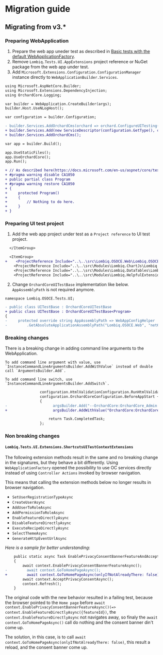 # Migration guide

## Migrating from v3.*

### Preparing WebApplication

1. Prepare the web app uneder test as described in [Basic tests with the default WebApplicationFactory](https://docs.microsoft.com/en-us/aspnet/core/test/integration-tests?source=recommendations&view=aspnetcore-6.0#basic-tests-with-the-default-webapplicationfactory).
2. Remove `Lombiq.Tests.UI.AppExtensions` project reference or NuGet package from the web app under test.
3. Add `Microsoft.Extensions.Configuration.ConfigurationManager` instance directly to `WebApplicationBuilder.Services`.

```diff
using Microsoft.AspNetCore.Builder;
using Microsoft.Extensions.DependencyInjection;
using OrchardCore.Logging;

var builder = WebApplication.CreateBuilder(args);
builder.Host.UseNLogHost();

var configuration = builder.Configuration;

- builder.Services.AddOrchardCms(orchard => orchard.ConfigureUITesting(configuration, enableShortcutsDuringUITesting: true));
+ builder.Services.Add(new ServiceDescriptor(configuration.GetType(), configuration));
+ builder.Services.AddOrchardCms();

var app = builder.Build();

app.UseStaticFiles();
app.UseOrchardCore();
app.Run();

+ // As described here(https://docs.microsoft.com/en-us/aspnet/core/test/integration-tests?view=aspnetcore-6.0).
+ #pragma warning disable CA1050
+ public partial class Program
+ #pragma warning restore CA1050
+ {
+     protected Program()
+     {
+         // Nothing to do here.
+     }
+ }
```

### Preparing UI test project

1. Add the web app project under test as a `Project reference` to UI test project.

```diff
  </ItemGroup>

  <ItemGroup>
+    <ProjectReference Include="..\..\src\Lombiq.OSOCE.Web\Lombiq.OSOCE.Web.csproj" />
    <ProjectReference Include="..\..\src\Modules\Lombiq.ChartJs\Lombiq.ChartJs.Tests.UI\Lombiq.ChartJs.Tests.UI.csproj" />
    <ProjectReference Include="..\..\src\Modules\Lombiq.DataTables\Lombiq.DataTables\Tests\Lombiq.DataTables.Tests.UI\Lombiq.DataTables.Tests.UI.csproj" />
    <ProjectReference Include="..\..\src\Modules\Lombiq.HelpfulExtensions\Lombiq.HelpfulExtensions.Tests.UI\Lombiq.HelpfulExtensions.Tests.UI.csproj" />
```

2. Change `OrchardCoreUITestBase` implementation like below. `AppAssemblyPath` is not required anymore.

```diff
namespace Lombiq.OSOCE.Tests.UI;

- public class UITestBase : OrchardCoreUITestBase
+ public class UITestBase : OrchardCoreUITestBase<Program>
{
-     protected override string AppAssemblyPath => WebAppConfigHelper
-         .GetAbsoluteApplicationAssemblyPath("Lombiq.OSOCE.Web", "net6.0");
```

### Breaking changes

There is a breaking change in adding command line arguments to the WebApplication.

    To add command line argument with value, use `InstanceCommandLineArgumentsBuilder.AddWithValue` instead of double call `ArgumentsBuilder.Add`.

    To add command line switch, use `InstanceCommandLineArgumentsBuilder.AddSwitch`.

```diff
                configuration.HtmlValidationConfiguration.RunHtmlValidationAssertionOnAllPageChanges = false;
                configuration.OrchardCoreConfiguration.BeforeAppStart += (_, argsBuilder) =>
                {
-                     argsBuilder.Add("--OrchardCore:OrchardCore_Admin:AdminUrlPrefix").Add("custom-admin");
+                     argsBuilder.AddWithValue("OrchardCore:OrchardCore_Admin:AdminUrlPrefix", "custom-admin");

                    return Task.CompletedTask;
                };
```

### Non breaking changes

#### `Lombiq.Tests.UI.Extensions.ShortcutsUITestContextExtensions`

The following extension methods result in the same and no breaking change in the signatures, but they behave a bit differently. Using `WebApplicationFactory` opened the possibility to use OC services directly instead of using `Controller Actions` invoked by browser navigation.

This means that calling the extension methods below no longer results in browser navigation.

- `SetUserRegistrationTypeAsync`
- `CreateUserAsync`
- `AddUserToRoleAsync`
- `AddPermissionToRoleAsync`
- `EnableFeatureDirectlyAsync`
- `DisableFeatureDirectlyAsync`
- `ExecuteRecipeDirectlyAsync`
- `SelectThemeAsync`
- `GenerateHttpEventUrlAsync`

_Here is a sample for better understanding_:
```diff
    public static async Task EnablePrivacyConsentBannerFeatureAndAcceptPrivacyConsentAsync(this UITestContext context)
    {
        await context.EnablePrivacyConsentBannerFeatureAsync();
-         await context.GoToHomePageAsync();
+         await context.GoToHomePageAsync(onlyIfNotAlreadyThere: false);
        await context.AcceptPrivacyConsentAsync();
        context.Refresh();
    }
```

The original code with the new behavior resulted in a failing test, because the browser pointed to the `Home page` before `await context.EnablePrivacyConsentBannerFeatureAsync()(=> context.EnableFeatureDirectlyAsync({featureId})`, the `context.EnableFeatureDirectlyAsync` not navigates away, so finaly the `await context.GoToHomePageAsync()` call do nothing and the consent banner din't come up.

The solution, in this case, is to call `await context.GoToHomePageAsync(onlyIfNotAlreadyThere: false)`, this result a reload, and the consent banner come up.
